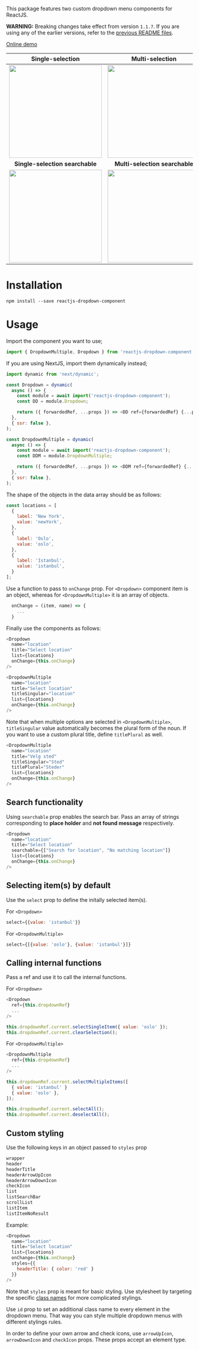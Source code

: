 This package features two custom dropdown menu components for ReactJS.

__WARNING:__ Breaking changes take effect from version `1.1.7`. If you are using any of the earlier versions, refer to the [previous README files](https://www.npmjs.com/package/reactjs-dropdown-component?activeTab=explore).

[Online demo](https://dbilgili.github.io/Custom-ReactJS-Dropdown-Components/index.html)

__Single-selection__       |  __Multi-selection__
:-------------------------:|:-------------------------:
<img src="https://user-images.githubusercontent.com/22943912/80020903-121f4e80-84da-11ea-847d-fca74bf64658.gif" width="250px"> |  <img src="https://user-images.githubusercontent.com/22943912/80020916-13507b80-84da-11ea-8dae-144dcc43df36.gif" width="250px">
__Single-selection searchable__       |  __Multi-selection searchable__
<img src="https://user-images.githubusercontent.com/22943912/80020914-13507b80-84da-11ea-8cce-0f9c515cdb71.gif" width="250px">  |  <img src="https://user-images.githubusercontent.com/22943912/80020910-12b7e500-84da-11ea-9f5f-0632c4db4126.gif" width="250px">

# Installation

`npm install --save reactjs-dropdown-component`

# Usage

Import the component you want to use;

```javascript
import { DropdownMultiple, Dropdown } from 'reactjs-dropdown-component';
```

If you are using NextJS, import them dynamically instead;

```javascript
import dynamic from 'next/dynamic';

const Dropdown = dynamic(
  async () => {
    const module = await import('reactjs-dropdown-component');
    const DD = module.Dropdown;

    return ({ forwardedRef, ...props }) => <DD ref={forwardedRef} {...props} />;
  },
  { ssr: false },
);

const DropdownMultiple = dynamic(
  async () => {
    const module = await import('reactjs-dropdown-component');
    const DDM = module.DropdownMultiple;

    return ({ forwardedRef, ...props }) => <DDM ref={forwardedRef} {...props} />;
  },
  { ssr: false },
);
```

The shape of the objects in the data array should be as follows:

```javascript
const locations = [
  {
    label: 'New York',
    value: 'newYork',
  },
  {
    label: 'Oslo',
    value: 'oslo',
  },
  {
    label: 'Istanbul',
    value: 'istanbul',
  }
];
```

Use a function to pass to `onChange` prop.
For `<Dropdown>` component item is an object, whereas for `<DropdownMultiple>` it is an array of objects.

```javascript
  onChange = (item, name) => {
    ...
  }
```

Finally use the components as follows:

```javascript
<Dropdown
  name="location"
  title="Select location"
  list={locations}
  onChange={this.onChange}
/>

<DropdownMultiple
  name="location"
  title="Select location"
  titleSingular="location"
  list={locations}
  onChange={this.onChange}
/>
```

Note that when multiple options are selected in `<DropdownMultiple>`, `titleSingular` value automatically becomes the plural form of the noun. If you want to use a custom plural title, define `titlePlural` as well.

```javascript
<DropdownMultiple
  name="location"
  title="Velg sted"
  titleSingular="Sted"
  titlePlural="Steder"
  list={locations}
  onChange={this.onChange}
/>
```

## Search functionality

Using `searchable` prop enables the search bar.
Pass an array of strings corresponding to __place holder__ and __not found message__ respectively.

```javascript
<Dropdown
  name="location"
  title="Select location"
  searchable={["Search for location", "No matching location"]}
  list={locations}
  onChange={this.onChange}
/>
```

## Selecting item(s) by default

Use the `select` prop to define the initally selected item(s).

For `<Dropdown>`
```javascript
select={{value: 'istanbul'}}
```

For `<DropdownMultiple>`
```javascript
select={[{value: 'oslo'}, {value: 'istanbul'}]}
```

## Calling internal functions

Pass a ref and use it to call the internal functions.

For `<Dropdown>`
```javascript
<Dropdown
  ref={this.dropdownRef}
  ...
/>

this.dropdownRef.current.selectSingleItem({ value: 'oslo' });
this.dropdownRef.current.clearSelection();
```

For `<DropdownMultiple>`
```javascript
<DropdownMultiple
  ref={this.dropdownRef}
  ...
/>

this.dropdownRef.current.selectMultipleItems([
  { value: 'istanbul' }
  { value: 'oslo' },
]);

this.dropdownRef.current.selectAll();
this.dropdownRef.current.deselectAll();
```

## Custom styling

Use the following keys in an object passed to `styles` prop

```javascript
wrapper
header
headerTitle
headerArrowUpIcon
headerArrowDownIcon
checkIcon
list
listSearchBar
scrollList
listItem
listItemNoResult
```

Example:

```javascript
<Dropdown
  name="location"
  title="Select location"
  list={locations}
  onChange={this.onChange}
  styles={{
    headerTitle: { color: 'red' }
  }}
/>
```

Note that `styles` prop is meant for basic styling. Use stylesheet by targeting the specific [class names](https://github.com/dbilgili/Custom-ReactJS-Dropdown-Components/blob/master/src/styles/dropdown.sass) for more complicated stylings.

Use `id` prop to set an additional class name to every element in the dropdown menu. That way you can style multiple dropdown menus with different stylings rules.

In order to define your own arrow and check icons, use `arrowUpIcon`, `arrowDownIcon` and `checkIcon` props. These props accept an element type.
